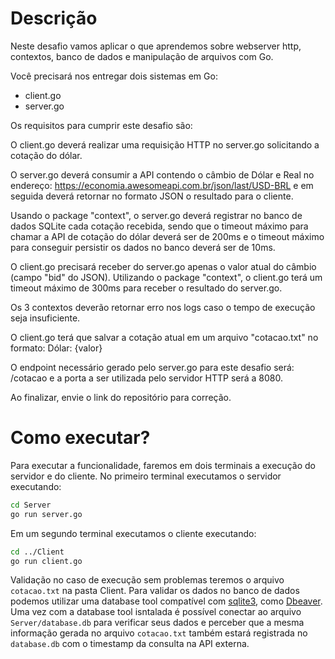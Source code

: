 # Descrição

Neste desafio vamos aplicar o que aprendemos sobre webserver http, contextos,
banco de dados e manipulação de arquivos com Go.
 
Você precisará nos entregar dois sistemas em Go:
- client.go
- server.go
 
Os requisitos para cumprir este desafio são:
 
O client.go deverá realizar uma requisição HTTP no server.go solicitando a cotação do dólar.
 
O server.go deverá consumir a API contendo o câmbio de Dólar e Real no endereço: https://economia.awesomeapi.com.br/json/last/USD-BRL e em seguida deverá retornar no formato JSON o resultado para o cliente.
 
Usando o package "context", o server.go deverá registrar no banco de dados SQLite cada cotação recebida, sendo que o timeout máximo para chamar a API de cotação do dólar deverá ser de 200ms e o timeout máximo para conseguir persistir os dados no banco deverá ser de 10ms.
 
O client.go precisará receber do server.go apenas o valor atual do câmbio (campo "bid" do JSON). Utilizando o package "context", o client.go terá um timeout máximo de 300ms para receber o resultado do server.go.
 
Os 3 contextos deverão retornar erro nos logs caso o tempo de execução seja insuficiente.
 
O client.go terá que salvar a cotação atual em um arquivo "cotacao.txt" no formato: Dólar: {valor}
 
O endpoint necessário gerado pelo server.go para este desafio será: /cotacao e a porta a ser utilizada pelo servidor HTTP será a 8080.
 
Ao finalizar, envie o link do repositório para correção.

# Como executar?
Para executar a funcionalidade, faremos em dois terminais a execução do servidor e do cliente.
No primeiro terminal executamos o servidor executando:

```bash
cd Server
go run server.go
```
Em um segundo terminal executamos o cliente executando:
```bash
cd ../Client
go run client.go
```
Validação no caso de execução sem problemas teremos o arquivo `cotacao.txt` na pasta Client.
Para validar os dados no banco de dados podemos utilizar uma database tool compatível com [sqlite3](https://www.sqlite.org/), como [Dbeaver](https://dbeaver.io/). Uma vez com a database tool isntalada é possível conectar ao arquivo `Server/database.db` para verificar seus dados e perceber que a mesma informação gerada no arquivo `cotacao.txt` também estará registrada no `database.db` com o timestamp da consulta na API externa. 
